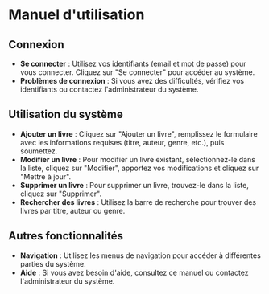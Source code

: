 # Manuel d'utilisation

## Connexion
- **Se connecter** : Utilisez vos identifiants (email et mot de passe) pour vous connecter. Cliquez sur "Se connecter" pour accéder au système.
- **Problèmes de connexion** : Si vous avez des difficultés, vérifiez vos identifiants ou contactez l'administrateur du système.

## Utilisation du système
- **Ajouter un livre** : Cliquez sur "Ajouter un livre", remplissez le formulaire avec les informations requises (titre, auteur, genre, etc.), puis soumettez.
- **Modifier un livre** : Pour modifier un livre existant, sélectionnez-le dans la liste, cliquez sur "Modifier", apportez vos modifications et cliquez sur "Mettre à jour".
- **Supprimer un livre** : Pour supprimer un livre, trouvez-le dans la liste, cliquez sur "Supprimer".
- **Rechercher des livres** : Utilisez la barre de recherche pour trouver des livres par titre, auteur ou genre.

## Autres fonctionnalités
- **Navigation** : Utilisez les menus de navigation pour accéder à différentes parties du système.
- **Aide** : Si vous avez besoin d'aide, consultez ce manuel ou contactez l'administrateur du système.